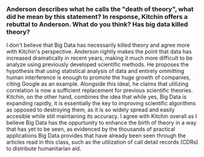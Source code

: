 ### Anderson describes what he calls the "death of theory", what did he mean by this statement? In response, Kitchin offers a rebuttal to Anderson. What do you think? Has big data killed theory? 

I don't believe that Big Data has necessarily killed theory and agree more with Kitchin's perspective. Anderson rightly makes the point that data has increased dramatically in recent years, making it much more difficult to be analyze using previously developed scientific methods. He proposes the hypothesis that using statistical analysis of data and entirely ommitting human interference is enough to promote the huge growth of companies, citing Google as an example. Alongside this ideal, he claims that utilizing correlation is now a sufficient replacement for previous scientific theories. Kitchin, on the other hand, combines the idea that while yes, Big Data is expanding rapidly, it is essentially the key to improving scientific algorithms as opposed to destroying them, as it is so widely spread and easily accesible while still maintaining its accuracy. I agree with Kitchin overall as I believe Big Data has the oppurtunity to enhance the birth of theory in a way that has yet to be seen, as evidenced by the thousands of practical applications Big Data provides that have already been seen through the articles read in this class, such as the utilization of call detail records (CDRs) to distribute humanitarian aid. 
